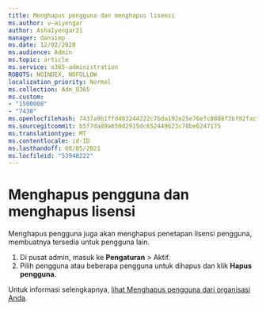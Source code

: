 ```yaml
---
title: Menghapus pengguna dan menghapus lisensi
ms.author: v-aiyengar
author: AshaIyengar21
manager: dansimp
ms.date: 12/02/2020
ms.audience: Admin
ms.topic: article
ms.service: o365-administration
ROBOTS: NOINDEX, NOFOLLOW
localization_priority: Normal
ms.collection: Adm_O365
ms.custom:
- "1500008"
- "7438"
ms.openlocfilehash: 7437a9b1ffd483244222c7bda192e25e76efc8088f3bf92facfb27ee5bf0e503
ms.sourcegitcommit: b5f7da89a650d2915dc652449623c78be6247175
ms.translationtype: MT
ms.contentlocale: id-ID
ms.lasthandoff: 08/05/2021
ms.locfileid: "53948222"
---
```

# <a name="delete-a-user-and-remove-licenses"></a>Menghapus pengguna dan menghapus lisensi

Menghapus pengguna juga akan menghapus penetapan lisensi pengguna, membuatnya tersedia untuk pengguna lain. 
1. Di pusat admin, masuk ke **Pengaturan** > Aktif.
1. Pilih pengguna atau beberapa pengguna untuk dihapus dan klik **Hapus pengguna.**

Untuk informasi selengkapnya, [lihat Menghapus pengguna dari organisasi Anda](https://docs.microsoft.com/microsoft-365/admin/add-users/delete-a-user). 